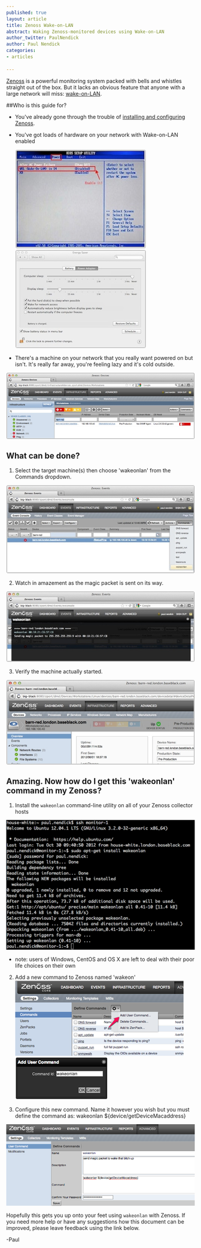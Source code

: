 ```yaml
---
published: true
layout: article
title: Zenoss Wake-on-LAN
abstract: Waking Zenoss-monitored devices using Wake-on-LAN
author_twitter: PaulNendick
author: Paul Nendick
categories:
- articles

---
```


[Zenoss](http://www.zenoss.com/) is a powerful monitoring system packed with bells and whistles straight out of the box. But it lacks an obvious feature that anyone with a large network will miss: [wake-on-LAN](http://en.wikipedia.org/wiki/Wake-on-LAN).

##Who is this guide for?

* You've already gone through the trouble of [installing and configuring Zenoss](http://community.zenoss.org/community/documentation).

* You've got loads of hardware on your network with Wake-on-LAN enabled

    ![WOL Bios](/assets/images/wol-bios-enable.jpg) ![WOL Mac](/assets/images/wol-mac-enable.jpg)

* There's a machine on your network that you really want powered on but isn't. It's really far away, you're feeling lazy and it's cold outside.

![WOL machine down](/assets/images/wol-machine-down.jpg) 

## What can be done?
1. Select the target machine(s) then choose 'wakeonlan' from the Commands dropdown.

![WOL machine down](/assets/images/wol-machine-wakeup.jpg) 

2. Watch in amazement as the magic packet is sent on its way.

![WOL machine down](/assets/images/wol-send-packet.jpg) 

3. Verify the machine actually started.

![WOL machine down](/assets/images/wol-wake-success.jpg) 


## Amazing. Now how do I get this 'wakeonlan' command in my Zenoss?
1. Install the `wakeonlan` command-line utility on all of your Zenoss collector hosts

![WOL install wakeonlan command](/assets/images/wol-cli-install.png) 

   * note: users of Windows, CentOS and OS X are left to deal with their poor life choices on their own

2. Add a new command to Zenoss named 'wakeon'
![WOL zenoss new command](/assets/images/wol-new-command.png) 
![WOL zenoss name command](/assets/images/wol-command-name.png) 



3. Configure this new command. Name it however you wish but you must define the command as:
    wakeonlan ${device/getDeviceMacaddress}
    
![WOL zenoss name command](/assets/images/wol-configure-command.png)

Hopefully this gets you up onto your feet using `wakeonlan` with Zenoss. If you need more help or have any suggestions how this document can be improved, please leave feedback using the link below.

-Paul


